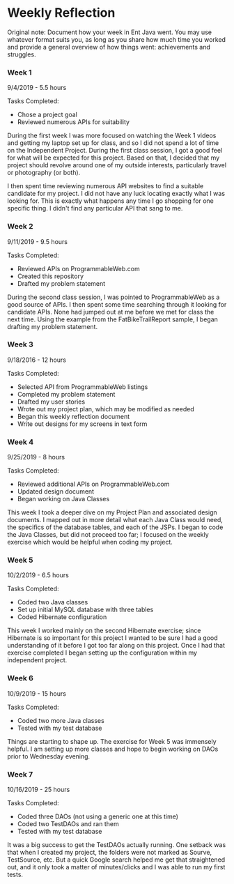 # Weekly Reflection

Original note: Document how your week in Ent Java went. You may use whatever format suits you, as long as you share how much time you worked and provide a general overview of how things went: achievements and struggles. 


### Week 1

9/4/2019 - 5.5 hours

Tasks Completed:
 * Chose a project goal
 * Reviewed numerous APIs for suitability
 
During the first week I was more focused on watching the Week 1 videos and getting my laptop set up for class, and so I did not spend a lot of time on the Independent Project. During the first class session, I got a good feel for what will be expected for this project. Based on that, I decided that my project should revolve around one of my outside interests, particularly travel or photography (or both).

I then spent time reviewing numerous API websites to find a suitable candidate for my project. I did not have any luck locating exactly what I was looking for. This is exactly what happens any time I go shopping for one specific thing. I didn't find any particular API that sang to me.


### Week 2

9/11/2019 - 9.5 hours

Tasks Completed:
 * Reviewed APIs on ProgrammableWeb.com
 * Created this repository 
 * Drafted my problem statement

During the second class session, I was pointed to ProgrammableWeb as a good source of APIs. I then spent some time searching through it looking for candidate APIs. None had jumped out at me before we met for class the next time. Using the example from the FatBikeTrailReport sample, I began drafting my problem statement.


### Week 3

9/18/2016 - 12 hours

Tasks Completed:
 * Selected API from ProgrammableWeb listings
 * Completed my problem statement
 * Drafted my user stories
 * Wrote out my project plan, which may be modified as needed
 * Began this weekly reflection document
 * Write out designs for my screens in text form


### Week 4

9/25/2019 - 8 hours

Tasks Completed:
 * Reviewed additional APIs on ProgrammableWeb.com
 * Updated design document 
 * Began working on Java Classes

This week I took a deeper dive on my Project Plan and associated design documents. I mapped out in more detail what each Java Class would need, the specifics of the database tables, and each of the JSPs. I began to code the Java Classes, but did not proceed too far; I focused on the weekly exercise which would be helpful when coding my project.


### Week 5

10/2/2019 - 6.5 hours

Tasks Completed:
 * Coded two Java classes
 * Set up initial MySQL database with three tables 
 * Coded Hibernate configuration

This week I worked mainly on the second Hibernate exercise; since Hibernate is so important for this project I wanted to be sure I had a good understanding of it before I got too far along on this project. Once I had that exercise completed I began setting up the configuration within my independent project.


### Week 6

10/9/2019 - 15 hours

Tasks Completed:
 * Coded two more Java classes
 * Tested with my test database 

Things are starting to shape up. The exercise for Week 5 was immensely helpful. I am setting up more classes and hope to begin working on DAOs prior to Wednesday evening.


### Week 7

10/16/2019 - 25 hours

Tasks Completed:
 * Coded three DAOs (not using a generic one at this time)
 * Coded two TestDAOs and ran them
 * Tested with my test database 

It was a big success to get the TestDAOs actually running. One setback was that when I created my project, the folders were not marked as Sourve, TestSource, etc. But a quick Google search helped me get that straightened out, and it only took a matter of minutes/clicks and I was able to run my first tests.